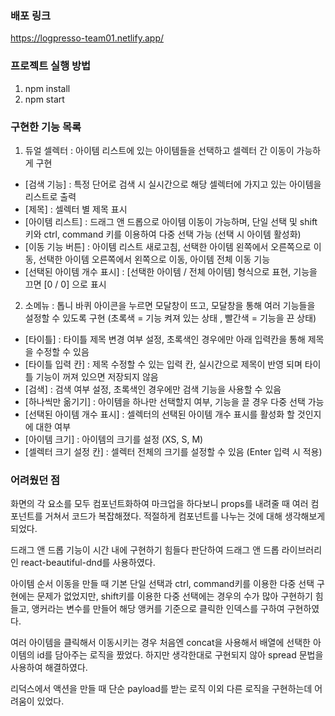 ### 배포 링크
https://logpresso-team01.netlify.app/

### 프로젝트 실행 방법
1. npm install
2. npm start

### 구현한 기능 목록
1. 듀얼 셀렉터 : 아이템 리스트에 있는 아이템들을 선택하고 셀렉터 간 이동이 가능하게 구현
  - [검색 기능] : 특정 단어로 검색 시 실시간으로 해당 셀렉터에 가지고 있는 아이템을 리스트로 출력
  - [제목] : 셀렉터 별 제목 표시
  - [아이템 리스트] : 드래그 앤 드롭으로 아이템 이동이 가능하며, 단일 선택 및 shift 키와 ctrl, command 키를 이용하여 다중 선택 가능 (선택 시 아이템 활성화)
  - [이동 기능 버튼] : 아이템 리스트 새로고침, 선택한 아이템 왼쪽에서 오른쪽으로 이동, 선택한 아이템 오른쪽에서 왼쪽으로 이동, 아이템 전체 이동 기능
  - [선택된 아이템 개수 표시] : [선택한 아이템 / 전체 아이템] 형식으로 표현, 기능을 끄면 [0 / 0] 으로 표시
  
  
2. 소메뉴 : 톱니 바퀴 아이콘을 누르면 모달창이 뜨고, 모달창을 통해 여러 기능들을 설정할 수 있도록 구현 (초록색 = 기능 켜져 있는 상태 , 빨간색 = 기능을 끈 상태)
  - [타이틀] : 타이틀 제목 변경 여부 설정, 초록색인 경우에만 아래 입력칸을 통해 제목을 수정할 수 있음
  - [타이틀 입력 칸] : 제목 수정할 수 있는 입력 칸, 실시간으로 제목이 반영 되며 타이틀 기능이 꺼져 있으면 저장되지 않음
  - [검색] : 검색 여부 설정, 초록색인 경우에만 검색 기능을 사용할 수 있음
  - [하나씩만 옮기기] : 아이템을 하나만 선택할지 여부, 기능을 끌 경우 다중 선택 가능
  - [선택된 아이템 개수 표시] : 셀렉터의 선택된 아이템 개수 표시를 활성화 할 것인지에 대한 여부
  - [아이템 크기] : 아이템의 크기를 설정 (XS, S, M)
  - [셀렉터 크기 설정 칸] : 셀렉터 전체의 크기를 설정할 수 있음 (Enter 입력 시 적용)

  

### 어려웠던 점
화면의 각 요소를 모두 컴포넌트화하여 마크업을 하다보니 props를 내려줄 때 여러 컴포넌트를 거쳐서 코드가 복잡해졌다. 적절하게 컴포넌트를 나누는 것에 대해 생각해보게 되었다.

드래그 앤 드롭 기능이 시간 내에 구현하기 힘들다 판단하여 드래그 앤 드롭 라이브러리인 react-beautiful-dnd를 사용하였다.

아이템 순서 이동을 만들 때 기본 단일 선택과 ctrl, command키를 이용한 다중 선택 구현에는 문제가 없었지만, shift키를 이용한 다중 선택에는 경우의 수가 많아 구현하기 힘들고, 앵커라는 변수를 만들어 해당 앵커를 기준으로 클릭한 인덱스를 구하여 구현하였다.

여러 아이템을 클릭해서 이동시키는 경우 처음엔 concat을 사용해서 배열에 선택한 아이템의 id를 담아주는 로직을 짰었다. 하지만 생각한대로 구현되지 않아 spread 문법을 사용하여 해결하였다.

리덕스에서 액션을 만들 때 단순 payload를 받는 로직 이외 다른 로직을 구현하는데 어려움이 있었다.





